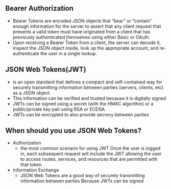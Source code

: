 ## Bearer Authorization
 - Bearer Tokens are encoded JSON objects that “bear” or “contain” enough information for the server to assert that any client request that presents a valid token must have originated from a client that has previously authenticated themselves using either Basic or OAuth.
 - Upon receiving a Bearer Token from a client, the server can decode it, inspect the JSON object inside, look up the appropriate account, and re-authenticate the user in a single lookup.
## JSON Web Tokens(JWT)
 - is an open standard that defines a compact and self-contained way for securely transmitting information between parties (servers, clients, etc) as a JSON object.
 - This information can be verified and trusted because it is digitally signed
 - JWTs can be signed using a secret (with the HMAC algorithm) or a public/private key pair using RSA or ECDSA.
 - JWTs can be encrypted to also provide secrecy between parties
## When should you use JSON Web Tokens?
 - Authorization
    - the most common scenario for using JWT
Once the user is logged in, each subsequent request will include the JWT
allowing the user to access routes, services, and resources that are permitted with that token
 - Information Exchange
    - JSON Web Tokens are a good way of securely transmitting information between parties
Because JWTs can be signed
